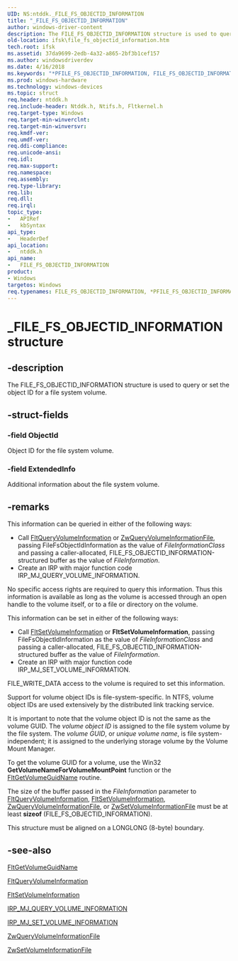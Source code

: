 ```yaml
---
UID: NS:ntddk._FILE_FS_OBJECTID_INFORMATION
title: "_FILE_FS_OBJECTID_INFORMATION"
author: windows-driver-content
description: The FILE_FS_OBJECTID_INFORMATION structure is used to query or set the object ID for a file system volume.
old-location: ifsk\file_fs_objectid_information.htm
tech.root: ifsk
ms.assetid: 37da9699-2edb-4a32-a865-2bf3b1cef157
ms.author: windowsdriverdev
ms.date: 4/16/2018
ms.keywords: "*PFILE_FS_OBJECTID_INFORMATION, FILE_FS_OBJECTID_INFORMATION, FILE_FS_OBJECTID_INFORMATION structure [Installable File System Drivers], PFILE_FS_OBJECTID_INFORMATION, PFILE_FS_OBJECTID_INFORMATION structure pointer [Installable File System Drivers], _FILE_FS_OBJECTID_INFORMATION, fileinformationstructures_6a17f2c2-0aae-44a7-a65c-02c1ed2a9ed4.xml, ifsk.file_fs_objectid_information, ntddk/FILE_FS_OBJECTID_INFORMATION, ntddk/PFILE_FS_OBJECTID_INFORMATION"
ms.prod: windows-hardware
ms.technology: windows-devices
ms.topic: struct
req.header: ntddk.h
req.include-header: Ntddk.h, Ntifs.h, Fltkernel.h
req.target-type: Windows
req.target-min-winverclnt: 
req.target-min-winversvr: 
req.kmdf-ver: 
req.umdf-ver: 
req.ddi-compliance: 
req.unicode-ansi: 
req.idl: 
req.max-support: 
req.namespace: 
req.assembly: 
req.type-library: 
req.lib: 
req.dll: 
req.irql: 
topic_type:
-	APIRef
-	kbSyntax
api_type:
-	HeaderDef
api_location:
-	ntddk.h
api_name:
-	FILE_FS_OBJECTID_INFORMATION
product:
- Windows
targetos: Windows
req.typenames: FILE_FS_OBJECTID_INFORMATION, *PFILE_FS_OBJECTID_INFORMATION
---
```


# _FILE_FS_OBJECTID_INFORMATION structure


## -description


The FILE_FS_OBJECTID_INFORMATION structure is used to query or set the object ID for a file system volume. 


## -struct-fields




### -field ObjectId

Object ID for the file system volume. 


### -field ExtendedInfo

Additional information about the file system volume. 


## -remarks



This information can be queried in either of the following ways: 

<ul>
<li>
Call <a href="https://msdn.microsoft.com/library/windows/hardware/ff543443">FltQueryVolumeInformation</a> or <a href="https://msdn.microsoft.com/library/windows/hardware/ff567070">ZwQueryVolumeInformationFile</a>, passing FileFsObjectIdInformation as the value of <i>FileInformationClass</i> and passing a caller-allocated, FILE_FS_OBJECTID_INFORMATION-structured buffer as the value of <i>FileInformation</i>. 

</li>
<li>
Create an IRP with major function code IRP_MJ_QUERY_VOLUME_INFORMATION. 

</li>
</ul>
No specific access rights are required to query this information. Thus this information is available as long as the volume is accessed through an open handle to the volume itself, or to a file or directory on the volume. 

This information can be set in either of the following ways: 

<ul>
<li>
Call <a href="https://msdn.microsoft.com/library/windows/hardware/ff544564">FltSetVolumeInformation</a> or <b>FltSetVolumeInformation</b>, passing FileFsObjectIdInformation as the value of <i>FileInformationClass</i> and passing a caller-allocated, FILE_FS_OBJECTID_INFORMATION-structured buffer as the value of <i>FileInformation</i>. 

</li>
<li>
Create an IRP with major function code IRP_MJ_SET_VOLUME_INFORMATION. 

</li>
</ul>
FILE_WRITE_DATA access to the volume is required to set this information. 

Support for volume object IDs is file-system-specific. In NTFS, volume object IDs are used extensively by the distributed link tracking service. 

It is important to note that the volume object ID is not the same as the volume GUID. The <i>volume object ID</i> is assigned to the file system volume by the file system. The <i>volume GUID</i>, or <i>unique volume name</i>, is file system-independent; it is assigned to the underlying storage volume by the Volume Mount Manager. 

To get the volume GUID for a volume, use the Win32 <b>GetVolumeNameForVolumeMountPoint</b> function or the <a href="https://msdn.microsoft.com/library/windows/hardware/ff543230">FltGetVolumeGuidName</a> routine. 

The size of the buffer passed in the <i>FileInformation</i> parameter to <a href="https://msdn.microsoft.com/library/windows/hardware/ff543443">FltQueryVolumeInformation</a>, <a href="https://msdn.microsoft.com/library/windows/hardware/ff544564">FltSetVolumeInformation</a>, <a href="https://msdn.microsoft.com/library/windows/hardware/ff567070">ZwQueryVolumeInformationFile</a>, or <a href="https://msdn.microsoft.com/library/windows/hardware/ff567112">ZwSetVolumeInformationFile</a> must be at least <b>sizeof</b> (FILE_FS_OBJECTID_INFORMATION). 

This structure must be aligned on a LONGLONG (8-byte) boundary. 




## -see-also




<a href="https://msdn.microsoft.com/library/windows/hardware/ff543230">FltGetVolumeGuidName</a>



<a href="https://msdn.microsoft.com/library/windows/hardware/ff543443">FltQueryVolumeInformation</a>



<a href="https://msdn.microsoft.com/library/windows/hardware/ff544564">FltSetVolumeInformation</a>



<a href="https://msdn.microsoft.com/library/windows/hardware/ff549318">IRP_MJ_QUERY_VOLUME_INFORMATION</a>



<a href="https://msdn.microsoft.com/library/windows/hardware/ff549415">IRP_MJ_SET_VOLUME_INFORMATION</a>



<a href="https://msdn.microsoft.com/library/windows/hardware/ff567070">ZwQueryVolumeInformationFile</a>



<a href="https://msdn.microsoft.com/library/windows/hardware/ff567112">ZwSetVolumeInformationFile</a>
 

 

